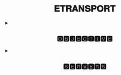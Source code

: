<h1 align="center">𝐄𝐓𝐑𝐀𝐍𝐒𝐏𝐎𝐑𝐓</h1>
<details>
<summary><h2 align="center">🅾🅱🅹🅴🅲🆃🅸🆅🅴</h2></summary>
A short description about my understanding and basic knowledge gained from Etransport Monitoring and SOP Etransport sheets.
  
<img src="https://github.com/additivats01/tasks/blob/master/Images/etransport03-1.png" height=400>
</details>
<details>
<summary><h2 align="center">🆂🅴🆁🆅🅴🆁🆂</h2></summary>
  𝐒𝐞𝐫𝐯𝐞𝐫𝐬 𝐰𝐞 𝐡𝐚𝐯𝐞 𝐭𝐨 𝐦𝐨𝐧𝐢𝐭𝐨𝐫 𝐢𝐧 𝐄𝐓𝐑𝐀𝐍𝐒𝐏𝐎𝐑𝐓 𝐚𝐫𝐞:
  
 - 𝕰𝖈𝖍𝖆𝖑𝖑𝖆𝖓      ( Electronic Challan for Fine,and other traffic offences)
 - Vahan             ( RTO activities - Registration , Fitness, Permit etc.)
 - Sarathi           ( Vehicle licensing for Driving)
 - Datalake        ( Cloud for data storage)
 - PUCC              (Pollution Under Control certificate of vehicles)
 - ITMS               (Intelligent Transportation Management System)
 - DTP                 (Delhi Traffic Police)
 - Mparivahan   (Application to check RC, DL status)

  
  
